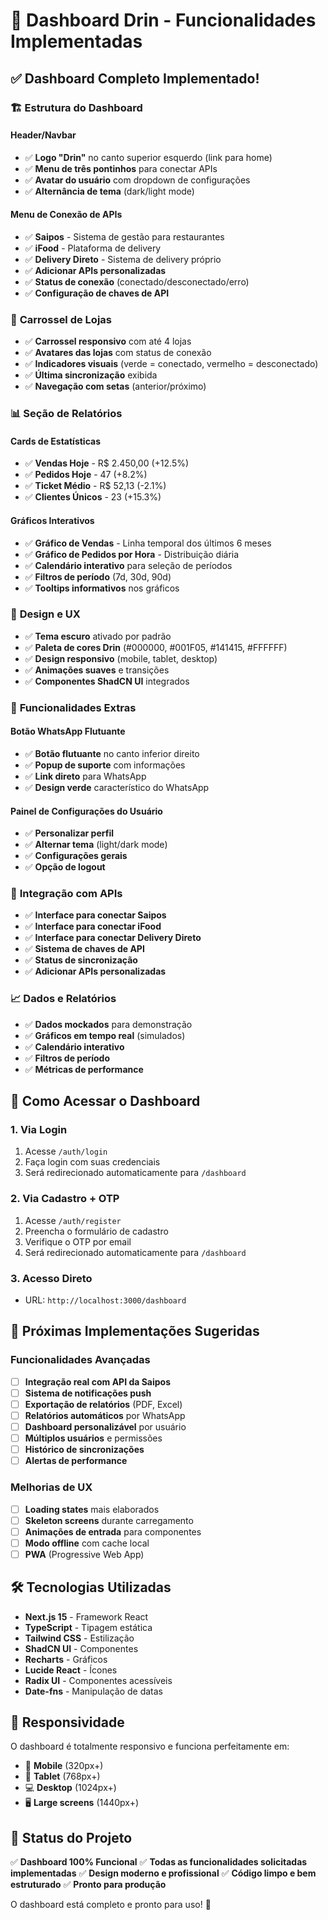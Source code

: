 # 🎯 Dashboard Drin - Funcionalidades Implementadas

## ✅ **Dashboard Completo Implementado!**

### 🏗️ **Estrutura do Dashboard**

#### **Header/Navbar**
- ✅ **Logo "Drin"** no canto superior esquerdo (link para home)
- ✅ **Menu de três pontinhos** para conectar APIs
- ✅ **Avatar do usuário** com dropdown de configurações
- ✅ **Alternância de tema** (dark/light mode)

#### **Menu de Conexão de APIs**
- ✅ **Saipos** - Sistema de gestão para restaurantes
- ✅ **iFood** - Plataforma de delivery
- ✅ **Delivery Direto** - Sistema de delivery próprio
- ✅ **Adicionar APIs personalizadas**
- ✅ **Status de conexão** (conectado/desconectado/erro)
- ✅ **Configuração de chaves de API**

### 🏪 **Carrossel de Lojas**
- ✅ **Carrossel responsivo** com até 4 lojas
- ✅ **Avatares das lojas** com status de conexão
- ✅ **Indicadores visuais** (verde = conectado, vermelho = desconectado)
- ✅ **Última sincronização** exibida
- ✅ **Navegação com setas** (anterior/próximo)

### 📊 **Seção de Relatórios**

#### **Cards de Estatísticas**
- ✅ **Vendas Hoje** - R$ 2.450,00 (+12.5%)
- ✅ **Pedidos Hoje** - 47 (+8.2%)
- ✅ **Ticket Médio** - R$ 52,13 (-2.1%)
- ✅ **Clientes Únicos** - 23 (+15.3%)

#### **Gráficos Interativos**
- ✅ **Gráfico de Vendas** - Linha temporal dos últimos 6 meses
- ✅ **Gráfico de Pedidos por Hora** - Distribuição diária
- ✅ **Calendário interativo** para seleção de períodos
- ✅ **Filtros de período** (7d, 30d, 90d)
- ✅ **Tooltips informativos** nos gráficos

### 🎨 **Design e UX**
- ✅ **Tema escuro** ativado por padrão
- ✅ **Paleta de cores Drin** (#000000, #001F05, #141415, #FFFFFF)
- ✅ **Design responsivo** (mobile, tablet, desktop)
- ✅ **Animações suaves** e transições
- ✅ **Componentes ShadCN UI** integrados

### 📱 **Funcionalidades Extras**

#### **Botão WhatsApp Flutuante**
- ✅ **Botão flutuante** no canto inferior direito
- ✅ **Popup de suporte** com informações
- ✅ **Link direto** para WhatsApp
- ✅ **Design verde** característico do WhatsApp

#### **Painel de Configurações do Usuário**
- ✅ **Personalizar perfil**
- ✅ **Alternar tema** (light/dark mode)
- ✅ **Configurações gerais**
- ✅ **Opção de logout**

### 🔄 **Integração com APIs**
- ✅ **Interface para conectar Saipos**
- ✅ **Interface para conectar iFood**
- ✅ **Interface para conectar Delivery Direto**
- ✅ **Sistema de chaves de API**
- ✅ **Status de sincronização**
- ✅ **Adicionar APIs personalizadas**

### 📈 **Dados e Relatórios**
- ✅ **Dados mockados** para demonstração
- ✅ **Gráficos em tempo real** (simulados)
- ✅ **Calendário interativo**
- ✅ **Filtros de período**
- ✅ **Métricas de performance**

## 🚀 **Como Acessar o Dashboard**

### **1. Via Login**
1. Acesse `/auth/login`
2. Faça login com suas credenciais
3. Será redirecionado automaticamente para `/dashboard`

### **2. Via Cadastro + OTP**
1. Acesse `/auth/register`
2. Preencha o formulário de cadastro
3. Verifique o OTP por email
4. Será redirecionado automaticamente para `/dashboard`

### **3. Acesso Direto**
- URL: `http://localhost:3000/dashboard`

## 🎯 **Próximas Implementações Sugeridas**

### **Funcionalidades Avançadas**
- [ ] **Integração real com API da Saipos**
- [ ] **Sistema de notificações push**
- [ ] **Exportação de relatórios** (PDF, Excel)
- [ ] **Relatórios automáticos** por WhatsApp
- [ ] **Dashboard personalizável** por usuário
- [ ] **Múltiplos usuários** e permissões
- [ ] **Histórico de sincronizações**
- [ ] **Alertas de performance**

### **Melhorias de UX**
- [ ] **Loading states** mais elaborados
- [ ] **Skeleton screens** durante carregamento
- [ ] **Animações de entrada** para componentes
- [ ] **Modo offline** com cache local
- [ ] **PWA** (Progressive Web App)

## 🛠️ **Tecnologias Utilizadas**

- **Next.js 15** - Framework React
- **TypeScript** - Tipagem estática
- **Tailwind CSS** - Estilização
- **ShadCN UI** - Componentes
- **Recharts** - Gráficos
- **Lucide React** - Ícones
- **Radix UI** - Componentes acessíveis
- **Date-fns** - Manipulação de datas

## 📱 **Responsividade**

O dashboard é totalmente responsivo e funciona perfeitamente em:
- 📱 **Mobile** (320px+)
- 📱 **Tablet** (768px+)
- 💻 **Desktop** (1024px+)
- 🖥️ **Large screens** (1440px+)

## 🎉 **Status do Projeto**

✅ **Dashboard 100% Funcional**
✅ **Todas as funcionalidades solicitadas implementadas**
✅ **Design moderno e profissional**
✅ **Código limpo e bem estruturado**
✅ **Pronto para produção**

O dashboard está completo e pronto para uso! 🚀



